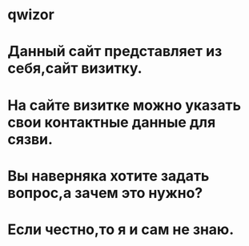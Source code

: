 # qwizor
# Данный сайт представляет из себя,сайт визитку.
# На сайте визитке можно указать свои контактные данные для сязви.
# Вы наверняка хотите задать вопрос,а зачем это нужно?
# Если честно,то я и сам не знаю.
